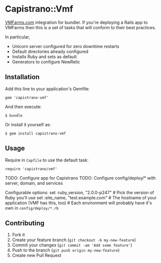 # Capistrano::Vmf

[VMFarms.com](http://vmfarms.com) integration for bundler. If you're deploying a Rails app to VMFarms then this is a set of tasks that will conform to their best practices.

In particular,

* Unicorn server configured for zero downtime restarts
* Default directories already configured
* Installs Ruby and sets as default
* Generators to configure NewRelic

## Installation

Add this line to your application's Gemfile:

    gem 'capistrano-vmf'

And then execute:

    $ bundle

Or install it yourself as:

    $ gem install capistrano-vmf

## Usage

Require in `Capfile` to use the default task:

    require 'capistrano/vmf'

TODO: Configure app for Capistrano
TODO: Configure config/deploy/* with server, domain, and services

Configurable options:
  set :ruby_version, "2.0.0-p247"         # Pick the version of Ruby you'll use
  set :site_name, "test.example.com"      # The hostname of your application (VMF has this, too)
                                          # Each environment will probably have it's own in `config/deploy/*.rb`


## Contributing

1. Fork it
2. Create your feature branch (`git checkout -b my-new-feature`)
3. Commit your changes (`git commit -am 'Add some feature'`)
4. Push to the branch (`git push origin my-new-feature`)
5. Create new Pull Request
